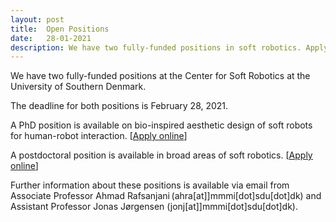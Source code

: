 ```yaml
---
layout: post
title:  Open Positions
date:   28-01-2021
description: We have two fully-funded positions in soft robotics. Apply online until February 28, 2021.
---
```


We have two fully-funded positions at the Center for Soft Robotics at the University of Southern Denmark.

The deadline for both positions is February 28, 2021.

A PhD position is available on bio-inspired aesthetic design of soft robots for human-robot interaction.
[[Apply online](https://www.sdu.dk/en/service/ledige_stillinger/1139520)]

A postdoctoral position is available in broad areas of soft robotics.
[<u>[Apply online](https://www.sdu.dk/en/service/ledige_stillinger/1139545)</u>]


Further information about these positions is available via email from Associate Professor Ahmad Rafsanjani (ahra[at]]mmmi[dot]sdu[dot]dk) and Assistant Professor Jonas Jørgensen (jonj[at]]mmmi[dot]sdu[dot]dk).
